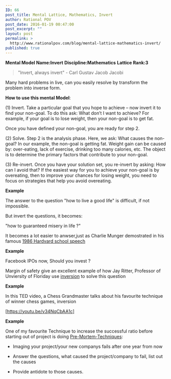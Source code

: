 ```yaml
---
ID: 66
post_title: Mental Lattice, Mathematics, Invert
author: Rational POV
post_date: 2016-01-19 00:47:00
post_excerpt: ""
layout: post
permalink: >
  http://www.rationalpov.com/blog/mental-lattice-mathematics-invert/
published: true
---
```

**Mental Model Name:Invert** 
**Discipline:Mathematics** 
**Lattice Rank:3**

>"Invert, always invert" - Carl Gustav Jacob Jacobi

Many hard problems in live, can you easily resolve by transform the problem into inverse form.


****How to use this mental Model****:


(1) Invert.  Take a particular goal that you hope to achieve – now invert it to find your non-goal.  To do this ask: What don’t I want to achieve? For example, if your goal is to lose weight, then your non-goal is to get fat.

Once you have defined your non-goal, you are ready for step 2.

(2) Solve.  Step 2 is the analysis phase.  Here, we ask: What causes the non-goal?  In our example, the non-goal is getting fat.  Weight gain can be caused by: over-eating, lack of exercise, drinking too many calories, etc.  The object is to determine the primary factors that contribute to your non-goal.

(3) Re-invert.  Once you have your solution set, you re-invert by asking: How can I avoid that?  If the easiest way for you to achieve your non-goal is by overeating, then to improve your chances for losing weight, you need to focus on strategies that help you avoid overeating.



__Example__

The answer to the question "how to live a good life" is difficult, if not impossible.

But invert the questions, it becomes:

"how to guaranteed misery in life ?"

It becomes a lot easier to anwser,just as Charlie Munger demostrated in his famous [1986 Hardvard school speech](http://www.biznews.com/thought-leaders/1986/06/13/charlie-mungers-speech-to-the-harvard-school-june-1986/) 


__Example__

Facebook IPOs now, Should you invest ?

Margin of safety give an excellent example of how Jay Ritter, Professor of Unviersity of Floriday use [inversion](http://amarginofsafety.com/2011/01/09/456/) to solve this question


__Example__

In this TED video, a Chess Grandmaster talks about his favourite technique of winner chess games, inversion

[https://youtu.be/v34NqCbAA1c]

__Example__

One of my favourite Technique to increase the successful ratio before starting out of project is doing [Pre-Mortem-Techniques](http://riskology.co/pre-mortem-technique/):

* Imaging your project/your new companys fails after one year from now

* Answer the questions, what caused the project/company to fail, list out the causes

* Provide antidote to those causes.






